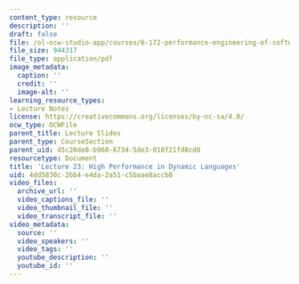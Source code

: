 ```yaml
---
content_type: resource
description: ''
draft: false
file: /ol-ocw-studio-app/courses/6-172-performance-engineering-of-software-systems-fall-2018/4dd5830c2bb4e4da2a51c5baae8accb8_MIT6_172F18_lec23.pdf
file_size: 944317
file_type: application/pdf
image_metadata:
  caption: ''
  credit: ''
  image-alt: ''
learning_resource_types:
- Lecture Notes
license: https://creativecommons.org/licenses/by-nc-sa/4.0/
ocw_type: OCWFile
parent_title: Lecture Slides
parent_type: CourseSection
parent_uid: 45c20de8-b960-6734-5de3-018f21fd8cd8
resourcetype: Document
title: 'Lecture 23: High Performance in Dynamic Languages'
uid: 4dd5830c-2bb4-e4da-2a51-c5baae8accb8
video_files:
  archive_url: ''
  video_captions_file: ''
  video_thumbnail_file: ''
  video_transcript_file: ''
video_metadata:
  source: ''
  video_speakers: ''
  video_tags: ''
  youtube_description: ''
  youtube_id: ''
---
```

